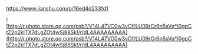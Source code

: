 https://www.jianshu.com/p/16ed4d233fd1





![http://r.photo.store.qq.com/psb?/V14L47VC0w3vOf/LU09rCr6n5sVq*i0gpCtZ2p2klTX7dLgZOt4wSj88Sk!/r/dL4AAAAAAAAA](http://r.photo.store.qq.com/psb?/V14L47VC0w3vOf/LU09rCr6n5sVq*i0gpCtZ2p2klTX7dLgZOt4wSj88Sk!/r/dL4AAAAAAAAA)